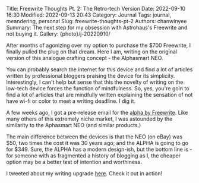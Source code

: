 Title: Freewrite Thoughts Pt. 2: The Retro-tech Version
Date: 2022-09-10 16:30
Modified: 2022-09-13 20:43
Category: Journal
Tags: journal, meandering, personal
Slug: freewrite-thoughts-pt-2
Authors: chanwinyee
Summary: The next step for my obsession with Astrohaus's Freewrite and not buying it.
Gallery: {photo}/j-20220910/

After months of agonizing over my option to purchase the $700 Freewrite, I finally pulled the plug on that dream. Here I am, writing on the original version of this analogue crafting concept - the Alphasmart NEO. 

You can probably search the internet for this device and find a lot of articles written by professional bloggers praising the device for its simplicity. Interestingly, I can't help but sense that this the novelty of writing on the low-tech device forces the function of mindfulness. So, yes, you're goin to find a lot of articles that are mindfully written explaining the sensation of not have wi-fi or color to meet a writing deadline. I dig it.

A few weeks ago, I got a pre-release email for the [alpha by Freewrite](https://alphasmart.com/reveal/). Like many others of this extremely niche market, I was astounded by the similarity to the Aphasmart NEO (and similar products.) 

The main difference between the devices is that the NEO (on eBay) was $50, two times the cost it was 30 years ago; and the ALPHA is going to go for $349. Sure, the ALPHA has a modern design-ish, but the bottom line is - for someone with as fragmented a history of blogging as I, the cheaper option may be a better test of intention and worthiness.

I tweeted about my writing upgrade [here](https://twitter.com/ChanwinyeeMakes/status/1568763994416246784). Check it out in action!

